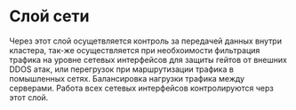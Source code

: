 # Слой сети
Через этот слой осущетвляется контроль за передачей данных внутри кластера, так-же
осуществляется  при необхоимости фильтрация трафика на уровне сетевых интерфейсов
для защиты гейтов от внешних DDOS атак, или перегрузок при маршрутизации трафика
в помышленных сетях. Балансировка нагрузки трафика между серверами.
Работа всех сетевых интерфейсов контролируются черз этот слой.


